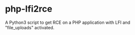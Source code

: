 # php-lfi2rce
A Python3 script to get RCE on a PHP application with LFI and "file_uploads" activated.

